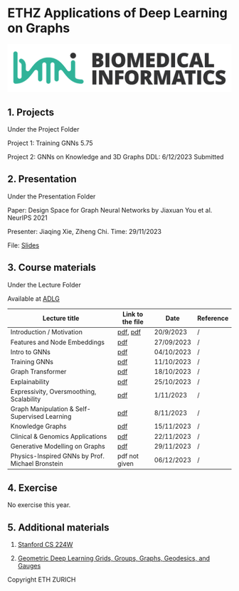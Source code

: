# ETHZ Applications of Deep Learning on Graphs
![alt text](/eth-biomed.png)

## 1. Projects
Under the Project Folder

Project 1: Training GNNs 5.75

Project 2: GNNs on Knowledge and 3D Graphs DDL: 6/12/2023 Submitted


## 2. Presentation
Under the Presentation Folder

Paper: Design Space for Graph Neural Networks by Jiaxuan You et al. NeurIPS 2021

Presenter: Jiaqing Xie, Ziheng Chi. Time: 29/11/2023

File: [Slides](/Presentation/DesignSpace.pdf)


## 3. Course materials
Under the Lecture Folder

Available at [ADLG](https://bmi.inf.ethz.ch/teaching/263-5056-00l-applications-of-deep-learning-on-graphs-autumn-2023)

| Lecture title | Link to the file | Date| Reference |
| ------------- | ------------- | ------------- | ------------- |
| Introduction / Motivation | [pdf](/Lectures/L01-Part_1_GNN_2023_Intro.pdf), [pdf](/Lectures/L01-Part_2_GNN_2023_Intro_Proj_PaperPres.pdf)   | 20/9/2023   | /  |
| Features and Node Embeddings  | [pdf](/Lectures/L02-GNN_2023_Embeddings.pdf)  | 27/09/2023  | /  |
|  Intro to GNNs | [pdf](/Lectures/L03-GNN_2023_Intro_GNNs.pdf)  | 04/10/2023  | /	  |
|  Training GNNs | [pdf](/Lectures/L04-1_GNN_2023_Training_Pipeline.pdf)  | 11/10/2023  | /	  |
|  Graph Transformer | [pdf](/Lectures/L05-1_Guest_Lecture_Graph_Transformers.pdf)  | 18/10/2023  | /	  |
|  Explainability | [pdf](/Lectures/L06-1_Guest_Lecture_Explainability.pdf)  | 25/10/2023  | /	  |
|  Expressivity, Oversmoothing, Scalability | [pdf](/Lectures/L07-1_GNN_2023_Expressivity_Oversmoothing_Scalability.pdf)  | 1/11/2023  | /	  |
|  Graph Manipulation & Self-Supervised Learning | [pdf](/Lectures/L08-GNN_2023_SSL.pdf)  | 8/11/2023  | /	  |
|  Knowledge Graphs | [pdf](/Lectures/L09-1_Guest_Lecture_Knowledge_Graphs.pdf)  | 15/11/2023  | /	  |
|  Clinical & Genomics Applications | [pdf](/Lectures/L10-1_Guest_Lecture_Combinatorial_prediction_of_therapeutic_targets_using_causally_inspired_GNN.pdf)  | 22/11/2023  | /	  |
|  Generative Modelling on Graphs | [pdf](/Lectures/L11-1_Guest_Lecture_Deep_Generative_Models_for_Graph_Generation.pdf)  | 29/11/2023  | /	  |
|  Physics-Inspired GNNs by Prof. Michael Bronstein  | pdf not given  | 06/12/2023  | /	|
 
## 4. Exercise 
No exercise this year. 

## 5. Additional materials
1. [Stanford CS 224W](https://web.stanford.edu/class/cs224w/)

2. [Geometric Deep Learning Grids, Groups, Graphs, Geodesics, and Gauges](/Geometric%20Deep%20Learning.pdf)

Copyright ETH ZURICH 
